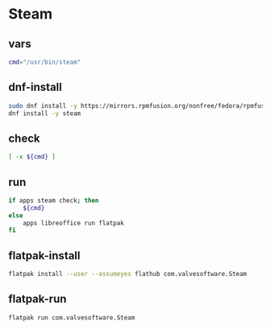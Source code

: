 # Steam


## vars
```sh
cmd="/usr/bin/steam"
```

## dnf-install
```sh
sudo dnf install -y https://mirrors.rpmfusion.org/nonfree/fedora/rpmfusion-nonfree-release-$(rpm -E %fedora).noarch.rpm
dnf install -y steam
```

## check
```sh
[ -x ${cmd} ]
```

## run
```sh
if apps steam check; then
    ${cmd}
else
    apps libreoffice run flatpak
fi
```

## flatpak-install
```sh
flatpak install --user --assumeyes flathub com.valvesoftware.Steam
```

## flatpak-run
```sh
flatpak run com.valvesoftware.Steam
```
